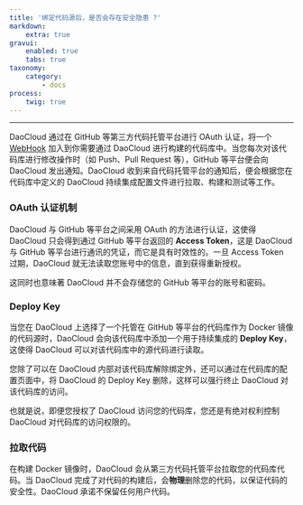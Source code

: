 ```yaml
---
title: '绑定代码源后，是否会存在安全隐患 ?'
markdown:
    extra: true
gravui:
    enabled: true
    tabs: true
taxonomy:
    category:
        - docs
process:
    twig: true
---
```


<!-- reviewed by fiona -->

<!-- 

分三部分强调安全：

1. 采用 OAuth 方式登录和授权，标准化操作， DaoCloud 不保留任何用户名密码

2. DaoCloud 访问代码库通过 Deploy Key 方式，用户可在代码库内看到经过授权的 Deploy Key（截图）。除了在 DaoCloud 内部解除绑定，用户可以通过在代码仓库的配置页面删除 Deploy Key 的方式，强行终止 DaoCloud 访问代码，强调即使授权之后，用户也拥有绝对控制。

3. DaoCloud 拉取代码，结束镜像构建后，会实质性删除代码，DaoCloud 承诺不保留任何用户的代码。



-->

---

DaoCloud 通过在 GitHub 等第三方代码托管平台进行 OAuth 认证，将一个 [WebHook](https://developer.github.com/webhooks) 加入到你需要通过 DaoCloud 进行构建的代码库中。当您每次对该代码库进行修改操作时（如 Push、Pull Request 等），GitHub 等平台便会向 DaoCloud 发出通知。DaoCloud 收到来自代码托管平台的通知后，便会根据您在代码库中定义的 DaoCloud 持续集成配置文件进行拉取、构建和测试等工作。

### OAuth 认证机制

DaoCloud 与 GitHub 等平台之间采用 OAuth 的方法进行认证，这使得 DaoCloud 只会得到通过 GitHub 等平台返回的 **Access Token**，这是 DaoCloud 与 GitHub 等平台进行通讯的凭证，而它是具有时效性的。一旦 Access Token 过期，DaoCloud 就无法读取您账号中的信息，直到获得重新授权。

这同时也意味著 DaoCloud 并不会存储您的 GitHub 等平台的账号和密码。

### Deploy Key

当您在 DaoCloud 上选择了一个托管在 GitHub 等平台的代码库作为 Docker 镜像的代码源时，DaoCloud 会向该代码库中添加一个用于持续集成的 **Deploy Key**，这使得 DaoCloud 可以对该代码库中的源代码进行读取。

您除了可以在 DaoCloud 内部对该代码库解除绑定外，还可以通过在代码库的配置页面中，将 DaoCloud 的 Deploy Key 删除，这样可以强行终止 DaoCloud 对该代码库的访问。

也就是说，即便您授权了 DaoCloud 访问您的代码库，您还是有绝对权利控制 DaoCloud 对代码库的访问权限的。

### 拉取代码

在构建 Docker 镜像时，DaoCloud 会从第三方代码托管平台拉取您的代码库代码。当 DaoCloud 完成了对代码的构建后，会**物理**删除您的代码，以保证代码的安全性。DaoCloud 承诺不保留任何用户代码。